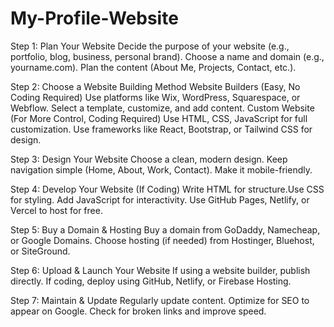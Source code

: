 # My-Profile-Website
Step 1: Plan Your Website Decide the purpose of your website (e.g., portfolio, blog, business, personal brand). Choose a name and domain (e.g., yourname.com). Plan the content (About Me, Projects, Contact, etc.).

Step 2: Choose a Website Building Method Website Builders (Easy, No Coding Required) Use platforms like Wix, WordPress, Squarespace, or Webflow. Select a template, customize, and add content. Custom Website (For More Control, Coding Required) Use HTML, CSS, JavaScript for full customization. Use frameworks like React, Bootstrap, or Tailwind CSS for design.

Step 3: Design Your Website Choose a clean, modern design. Keep navigation simple (Home, About, Work, Contact). Make it mobile-friendly.

Step 4: Develop Your Website (If Coding) Write HTML for structure.Use CSS for styling. Add JavaScript for interactivity. Use GitHub Pages, Netlify, or Vercel to host for free.

Step 5: Buy a Domain & Hosting Buy a domain from GoDaddy, Namecheap, or Google Domains. Choose hosting (if needed) from Hostinger, Bluehost, or SiteGround.

Step 6: Upload & Launch Your Website If using a website builder, publish directly. If coding, deploy using GitHub, Netlify, or Firebase Hosting.

Step 7: Maintain & Update Regularly update content. Optimize for SEO to appear on Google. Check for broken links and improve speed.
